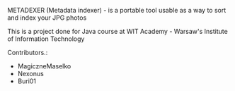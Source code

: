 METADEXER (Metadata indexer) - is a portable tool usable as a way to sort and index your JPG photos

This is a project done for Java course at WIT Academy - Warsaw's Institute of Information Technology

Contributors.:
- MagiczneMaselko
- Nexonus
- Buri01
